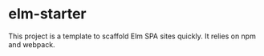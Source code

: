 # elm-starter

This project is a template to scaffold Elm SPA sites quickly. It relies on npm and webpack.
